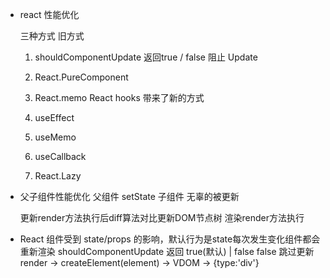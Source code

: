 - react 性能优化  
  
  三种方式  旧方式
    1. shouldComponentUpdate 返回true / false  阻止 Update
    2. React.PureComponent
    3. React.memo
  React hooks 带来了新的方式
     1. useEffect
     2. useMemo
     3. useCallback

  1. React.Lazy
  
  

- 父子组件性能优化
  父组件 setState
  子组件 无辜的被更新

  更新render方法执行后diff算法对比更新DOM节点树     渲染render方法执行

- React 组件受到 state/props 的影响，默认行为是state每次发生变化组件都会重新渲染
  shouldComponentUpdate  返回 true(默认) | false   false 跳过更新
  render  ->  createElement(element) -> VDOM -> {type:'div'} 